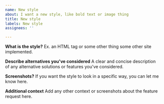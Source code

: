 ```yaml
---
name: New style
about: I want a new style, like bold text or image thing
title: New style
labels: New style
assignees: ''

---
```


<!--
NOTICE: Unless this is a necessary style or you aren't using my own stylesheet, you will have to style it on your own.
-->

**What is the style?**
Ex. an HTML tag or some other thing some other site implemented.

**Describe alternatives you've considered**
A clear and concise description of any alternative solutions or features you've considered.

**Screenshots?**
If you want the style to look in a specific way, you can let me know here.

**Additional context**
Add any other context or screenshots about the feature request here.
